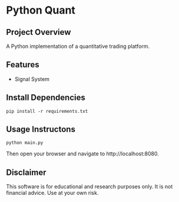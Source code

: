 # Python Quant

## Project Overview

A Python implementation of a quantitative trading platform.

## Features

- Signal System

## Install Dependencies

```
pip install -r requirements.txt
```

## Usage Instructons

```
python main.py
```
Then open your browser and navigate to http://localhost:8080.

## Disclaimer

This software is for educational and research purposes only. It is not financial advice. Use at your own risk.
